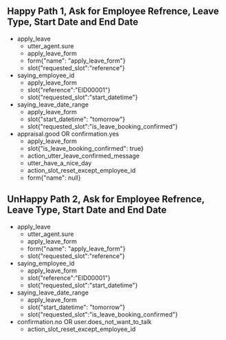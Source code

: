 ## Happy Path 1, Ask for Employee Refrence, Leave Type, Start Date and End Date
* apply_leave
    - utter_agent.sure
    - apply_leave_form
    - form{"name": "apply_leave_form"}
    - slot{"requested_slot":"reference"}
* saying_employee_id
    - apply_leave_form
    - slot{"reference":"EID00001"}
    - slot{"requested_slot":"start_datetime"}
* saying_leave_date_range
    - apply_leave_form
    - slot{"start_datetime": "tomorrow"}
    - slot{"requested_slot":"is_leave_booking_confirmed"}
* appraisal.good OR confirmation.yes
    - apply_leave_form
    - slot{"is_leave_booking_confirmed": true}
    - action_utter_leave_confirmed_message
    - utter_have_a_nice_day
    - action_slot_reset_except_employee_id
    - form{"name": null}

## UnHappy Path 2, Ask for Employee Refrence, Leave Type, Start Date and End Date
* apply_leave
    - utter_agent.sure
    - apply_leave_form
    - form{"name": "apply_leave_form"}
    - slot{"requested_slot":"reference"}
* saying_employee_id
    - apply_leave_form
    - slot{"reference":"EID00001"}
    - slot{"requested_slot":"start_datetime"}
* saying_leave_date_range
    - apply_leave_form
    - slot{"start_datetime": "tomorrow"}
    - slot{"requested_slot":"is_leave_booking_confirmed"}
* confirmation.no OR user.does_not_want_to_talk
    - action_slot_reset_except_employee_id